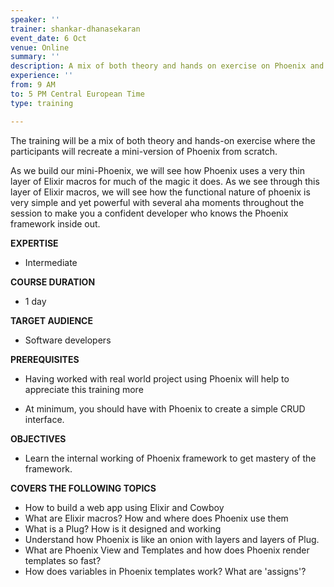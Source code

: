 ```yaml
---
speaker: ''
trainer: shankar-dhanasekaran
event_date: 6 Oct
venue: Online
summary: ''
description: A mix of both theory and hands on exercise on Phoenix and Ecto libraries.
experience: ''
from: 9 AM
to: 5 PM Central European Time
type: training

---
```

The training will be a mix of both theory and hands-on exercise where the participants will recreate a mini-version of Phoenix from scratch.

As we build our mini-Phoenix, we will see how Phoenix uses a very thin layer of Elixir macros for much of the magic it does. As we see through this layer of Elixir macros, we will see how the functional nature of phoenix is very simple and yet powerful with several aha moments throughout the session to make you a confident developer who knows the Phoenix framework inside out.

**EXPERTISE**

* Intermediate

**COURSE DURATION**

* 1 day

**TARGET AUDIENCE**

* Software developers

**PREREQUISITES**

* Having worked with real world project using Phoenix will help to appreciate this training more


* At minimum, you should have with Phoenix to create a simple CRUD interface.

**OBJECTIVES**

* Learn the internal working of Phoenix framework to get mastery of the framework.

**COVERS THE FOLLOWING TOPICS**

* How to build a web app using Elixir and Cowboy
* What are Elixir macros? How  and where does Phoenix use them
* What is a Plug? How is it designed and working
* Understand how Phoenix is like an onion with layers and layers of Plug.
* What are Phoenix View and Templates and how does Phoenix render templates so fast?
* How does variables in Phoenix templates work? What are 'assigns'?